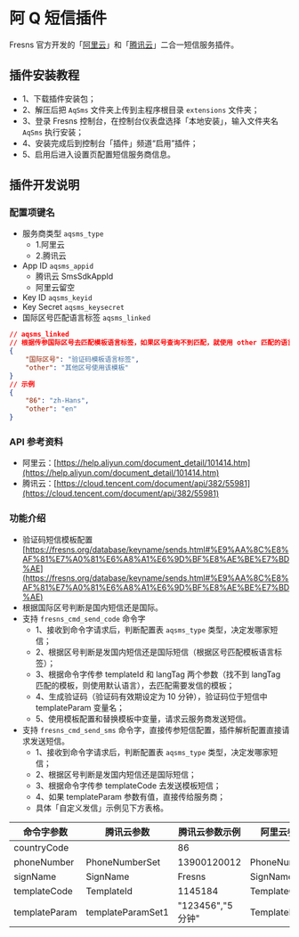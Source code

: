 # 阿 Q 短信插件

Fresns 官方开发的「[阿里云](https://www.aliyun.com/product/sms)」和「[腾讯云](https://cloud.tencent.com/product/sms)」二合一短信服务插件。

## 插件安装教程

- 1、下载插件安装包；
- 2、解压后把 `AqSms` 文件夹上传到主程序根目录 `extensions` 文件夹；
- 3、登录 Fresns 控制台，在控制台仪表盘选择「本地安装」，输入文件夹名 `AqSms` 执行安装；
- 4、安装完成后到控制台「插件」频道“启用”插件；
- 5、启用后进入设置页配置短信服务商信息。

## 插件开发说明

### 配置项键名

- 服务商类型 `aqsms_type`
    - 1.阿里云
    - 2.腾讯云
- App ID `aqsms_appid`
    - 腾讯云 SmsSdkAppId
    - 阿里云留空
- Key ID `aqsms_keyid`
- Key Secret `aqsms_keysecret`
- 国际区号匹配语言标签 `aqsms_linked`

```json
// aqsms_linked
// 根据传参国际区号去匹配模板语言标签，如果区号查询不到匹配，就使用 other 匹配的语言标签模板
{
    "国际区号": "验证码模板语言标签",
    "other": "其他区号使用该模板"
}
// 示例
{
    "86": "zh-Hans",
    "other": "en"
}
```

### API 参考资料

- 阿里云：[https://help.aliyun.com/document_detail/101414.htm](https://help.aliyun.com/document_detail/101414.htm)
- 腾讯云：[https://cloud.tencent.com/document/api/382/55981](https://cloud.tencent.com/document/api/382/55981)

### 功能介绍

- 验证码短信模板配置 [https://fresns.org/database/keyname/sends.html#%E9%AA%8C%E8%AF%81%E7%A0%81%E6%A8%A1%E6%9D%BF%E8%AE%BE%E7%BD%AE](https://fresns.org/database/keyname/sends.html#%E9%AA%8C%E8%AF%81%E7%A0%81%E6%A8%A1%E6%9D%BF%E8%AE%BE%E7%BD%AE)
- 根据国际区号判断是国内短信还是国际。
- 支持 `fresns_cmd_send_code` 命令字
    - 1、接收到命令字请求后，判断配置表 `aqsms_type` 类型，决定发哪家短信；
    - 2、根据区号判断是发国内短信还是国际短信（根据区号匹配模板语言标签）；
    - 3、根据命令字传参 templateId 和 langTag 两个参数（找不到 langTag 匹配的模板，则使用默认语言），去匹配需要发信的模板；
    - 4、生成验证码（验证码有效期设定为 10 分钟），验证码位于短信中 templateParam 变量名；
    - 5、使用模板配置和替换模板中变量，请求云服务商发送短信。
- 支持 `fresns_cmd_send_sms` 命令字，直接传参短信配置，插件解析配置直接请求发送短信。
    - 1、接收到命令字请求后，判断配置表 `aqsms_type` 类型，决定发哪家短信；
    - 2、根据区号判断是发国内短信还是国际短信；
    - 3、根据命令字传参 templateCode 去发送模板短信；
    - 4、如果 templateParam 参数有值，直接传给服务商；
    - 具体「自定义发信」示例见下方表格。

| 命令字参数 | 腾讯云参数 | 腾讯云参数示例 | 阿里云参数 | 阿里云参数示例 |
| --- | --- | --- | --- | --- |
| countryCode |  | 86 |  | 86 |
| phoneNumber | PhoneNumberSet | 13900120012 | PhoneNumbers | 13900120012 |
| signName | SignName | Fresns | SignName | Fresns |
| templateCode | TemplateId | 1145184 | TemplateCode | SMS_225391766 |
| templateParam | templateParamSet1 | "123456","5分钟" | TemplateParam | {"password":"1234567890","time":"5分钟"} |
